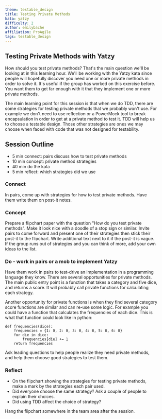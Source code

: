```yaml
---
theme: testable_design
title: Testing Private Methods
kata: yatzy
difficulty: 2
author: emilybache
affiliation: ProAgile
tags: testable_design
---
```


Testing Private Methods with Yatzy
------------------------------------

How should you test private methods? That's the main question we'll be looking at in this learning hour. We'll be working with the Yatzy kata since people will hopefully discover you need one or more private methods in order to solve it. It's useful if the group has worked on this exercise before. You want them to get far enough with it that they implement one or more private methods.

The main learning point for this session is that when we do TDD, there are some strategies for testing private methods that we probably won't use. For example we don't need to use reflection or a PowerMock tool to break encapsulation in order to get at a private method to test it. TDD will help us to choose a testable design. Those other strategies are ones we may choose when faced with code that was not designed for testability.

## Session Outline
 
* 5 min connect: pairs discuss how to test private methods  
* 10 min concept: private method strategies   
* 40 min do the kata 
* 5 min reflect: which strategies did we use 

### Connect
In pairs, come up with strategies for how to test private methods. Have them write them on post-it notes.

### Concept
Prepare a flipchart paper with the question "How do you test private methods". Make it look nice with a doodle of a stop sign or similar.
Invite pairs to come forward and present one of their strategies then stick their post-it to the flipchart. Write additional text next to it if the post-it is vague. If the group runs out of strategies and you can think of more, add your own ideas to the list.

### Do - work in pairs or a mob to implement Yatzy
Have them work in pairs to test-drive an implementation in a programming language they know. There are several opportunities for private methods. The main public entry point is a function that takes a category and five dice, and returns a score. It will probably call private functions for calculating each strategy.

Another opportunity for private functions is when they find several category score functions are similar and can re-use some logic. For example you could have a function that calculates the frequencies of each dice. This is what that function could look like in python:

	def frequencies(dice):
		frequencies = {1: 0, 2: 0, 3: 0, 4: 0, 5: 0, 6: 0}
		for die in dice:
			frequencies[die] += 1
		return frequencies
 
Ask leading questions to help people realize they need private methods, and help them choose good strategies to test them.

### Reflect
- On the flipchart showing the strategies for testing private methods, make a mark by the strategies each pair used.
- Did everyone choose the same strategy? Ask a couple of people to explain their choices.
- Did using TDD affect the choice of strategy?

Hang the flipchart somewhere in the team area after the session.

